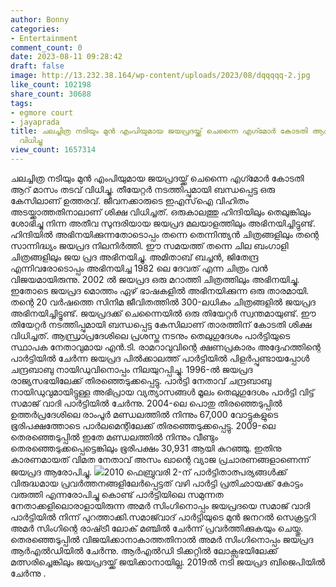 ```yaml
---
author: Bonny
categories:
- Entertainment
comment_count: 0
date: 2023-08-11 09:28:42
draft: false
image: http://13.232.38.164/wp-content/uploads/2023/08/dqqqqq-2.jpg
like_count: 102198
share_count: 30688
tags:
- egmore court
- jayaprada
title: ചലച്ചിത്ര നടിയും മുൻ എംപിയുമായ ജയപ്രദയ്ക്ക് ചെന്നൈ എഗ്‍മോർ കോടതി ആറ് മാസം തടവ്
  വിധിച്ചു
view_count: 1657314
---
```


ചലച്ചിത്ര നടിയും മുൻ എംപിയുമായ ജയപ്രദയ്ക്ക് ചെന്നൈ എഗ്‍മോർ കോടതി ആറ് മാസം തടവ് വിധിച്ചു. തീയേറ്റർ നടത്തിപ്പുമായി ബന്ധപ്പെട്ട ഒരു കേസിലാണ് ഉത്തരവ്. ജീവനക്കാരുടെ ഇഎസ്ഐ വിഹിതം അടയ്ക്കാത്തതിനാലാണ് ശിക്ഷ വിധിച്ചത്. ഒരുകാലത്തു ഹിന്ദിയിലും തെലുങ്കിലും ശോഭിച്ചു നിന്ന അതീവ സുന്ദരിയായ ജയപ്രദ മലയാളത്തിലും അഭിനയിച്ചിട്ടുണ്ട്. ഹിന്ദിയിൽ അഭിനയിക്കുന്നതോടൊപ്പം തന്നെ തെന്നിന്ത്യൻ ചിത്രങ്ങളിലും തന്റെ സാന്നിദ്ധ്യം ജയപ്രദ നിലനിർത്തി. ഈ സമയത്ത് തന്നെ ചില ബംഗാളി ചിത്രങ്ങളിലും ജയ പ്രദ അഭിനയിച്ചു. [](http://13.232.38.164/wp-content/uploads/2023/08/qqqwwww-1.jpg)അമിതാബ് ബച്ചൻ, ജിതേന്ദ്ര എന്നിവരോടൊപ്പം അഭിനയിച്ച 1982 ലെ ദേവത് എന്ന ചിത്രം വൻ വിജയമായിരുന്നു. 2002 ൽ ജയപ്രദ ഒരു മറാത്തി ചിത്രത്തിലും അഭിനയിച്ചു. ഇതോടെ ജയപ്രദ മൊത്തം ഏഴ് ഭാഷകളിൽ അഭിനയിക്കുന്ന ഒരു താരമായി. തന്റെ 20 വർഷത്തെ സിനിമ ജീവിതത്തിൽ 300-ലധികം ചിത്രങ്ങളിൽ ജയപ്രദ അഭിനയിച്ചിട്ടൂണ്ട്. ജയപ്രദക്ക് ചെന്നൈയിൽ ഒരു തിയേറ്റർ സ്വന്തമായുണ്ട്. ഈ തിയേറ്റർ നടത്തിപ്പുമായി ബന്ധപ്പെട്ട കേസിലാണ് താരത്തിന് കോടതി ശിക്ഷ വിധിച്ചത്. ആന്ധ്രാപ്രദേശിലെ പ്രശസ്ത നടനും തെലുഗുദേശം പാർട്ടിയുടെ സ്ഥാപക നേതാവുമായ എൻ.ടി. രാമറാവുവിന്റെ ക്ഷണപ്രകാരം അദ്ദേഹത്തിന്റെ പാർട്ടിയിൽ ചേർന്ന ജയപ്രദ പിൽക്കാലത്ത് പാർട്ടിയിൽ പിളർപ്പുണ്ടായപ്പോൾ ചന്ദ്രബാബു നായിഡുവിനൊപ്പം നിലയുറപ്പിച്ചു. 1996-ൽ ജയപ്രദ രാജ്യസഭയിലേക്ക് തിരഞ്ഞെടുക്കപ്പെട്ടു. പാർട്ടി നേതാവ് ചന്ദ്രബാബു നായിഡുവുമായിട്ടുള്ള അഭിപ്രായ വ്യത്യാസങ്ങൾ മൂലം തെലുഗുദേശം പാർട്ടി വിട്ട് സമാജ് വാദി പാർട്ടിയിൽ ചേർന്നു. 2004-ലെ പൊതു തിരഞ്ഞെടുപ്പിൽ ഉത്തർ‌പ്രദേശിലെ രാം‌പൂർ മണ്ഡലത്തിൽ നിന്നും 67,000 വോട്ടുകളുടെ ഭൂരിപക്ഷത്തോടെ പാർലമെന്റിലേക്ക് തിരഞ്ഞെടുക്കപ്പെട്ടു. 2009-ലെ തെരഞ്ഞെടുപ്പിൽ ഇതേ മണ്ഡലത്തിൽ നിന്നും വീണ്ടും തെരഞ്ഞെടുക്കപ്പെട്ടെങ്കിലും ഭൂരിപക്ഷം 30,931 ആയി കുറഞ്ഞു. ഇതിനു കാരണമായത് വിമത നേതാവ് അസം ഖാന്റെ വ്യാജ പ്രചാരണങ്ങളാണെന്ന് ജയപ്രദ ആരോപിച്ചു. [![](http://13.232.38.164/wp-content/uploads/2023/08/dqqqqq-2.jpg)](http://13.232.38.164/wp-content/uploads/2023/08/dqqqqq-2.jpg)2010 ഫെബ്രുവരി 2-ന് പാർട്ടിതാത്പര്യങ്ങൾക്ക് വിരുദ്ധമായ പ്രവർത്തനങ്ങളിലേർപ്പെട്ടത് വഴി പാർട്ടി പ്രതിഛായക്ക് കോട്ടം വരുത്തി എന്നരോപിച്ചു കൊണ്ട് പാർട്ടിയിലെ സമുന്നത നേതാക്കളിലൊരാളായിരുന്ന അമർ സിംഗിനൊപ്പം ജയപ്രദയെ സമാജ് വാദി പാർട്ടിയിൽ നിന്ന് പുറത്താക്കി.സമാജ്‍വാദ് പാര്‍ട്ടിയുടെ മുൻ ജനറല്‍ സെക്രട്ടറി അമര്‍ സിംഗിന്റെ രാഷ്‍ട്രീ ലോക് മഞ്ചില്‍ ചേര്‍ന്ന് പ്രവര്‍ത്തിക്കുകയും ചെയ്തു. തെരഞ്ഞെടുപ്പില്‍ വിജയിക്കാനാകാത്തതിനാല്‍ അമര്‍ സിംഗിനൊപ്പം ജയപ്രദ ആര്‍എല്‍ഡിയില്‍ ചേര്‍ന്നു. ആര്‍എല്‍ഡി ടിക്കറ്റില്‍ ലോക്സഭയിലേക്ക് മത്സരിച്ചെങ്കിലും ജയപ്രദയ്ക്ക് ജയിക്കാനായില്ല. 2019ല്‍ നടി ജയപ്രദ ബിജെപിയില്‍ ചേർന്നു .